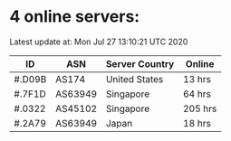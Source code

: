 # 4 online servers:

Latest update at: Mon Jul 27 13:10:21 UTC 2020

| ID | ASN | Server Country | Online |
| -- | --- | -------------- | ------ |
| #.D09B | AS174 | United States | 13 hrs |
| #.7F1D | AS63949 | Singapore | 64 hrs |
| #.0322 | AS45102 | Singapore | 205 hrs |
| #.2A79 | AS63949 | Japan | 18 hrs |

